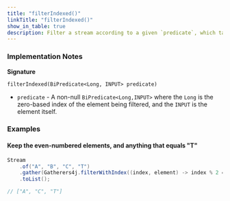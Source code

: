 ```yaml
---
title: "filterIndexed()"
linkTitle: "filterIndexed()"
show_in_table: true
description: Filter a stream according to a given `predicate`, which takes both the item being examined and its index.
---
```


### Implementation Notes

**Signature**

`filterIndexed(BiPredicate<Long, INPUT> predicate)`

* `predicate` - A non-null `BiPredicate<Long,INPUT>` where the `Long` is the zero-based index of the element being filtered, and the `INPUT` is the element itself.

### Examples

#### Keep the even-numbered elements, and anything that equals "T"

```java
Stream
    .of("A", "B", "C", "T")
    .gather(Gatherers4j.filterWithIndex((index, element) -> index % 2 == 0 || element.equals("T")))
    .toList();

// ["A", "C", "T"]
```
